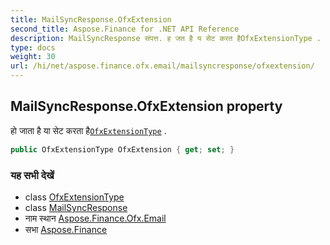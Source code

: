 ```yaml
---
title: MailSyncResponse.OfxExtension
second_title: Aspose.Finance for .NET API Reference
description: MailSyncResponse संपत्त. ह जत है य सेट करत हैOfxExtensionType .
type: docs
weight: 30
url: /hi/net/aspose.finance.ofx.email/mailsyncresponse/ofxextension/
---
```

## MailSyncResponse.OfxExtension property

हो जाता है या सेट करता है[`OfxExtensionType`](../../../aspose.finance.ofx/ofxextensiontype/) .

```csharp
public OfxExtensionType OfxExtension { get; set; }
```

### यह सभी देखें

* class [OfxExtensionType](../../../aspose.finance.ofx/ofxextensiontype/)
* class [MailSyncResponse](../)
* नाम स्थान [Aspose.Finance.Ofx.Email](../../mailsyncresponse/)
* सभा [Aspose.Finance](../../../)


